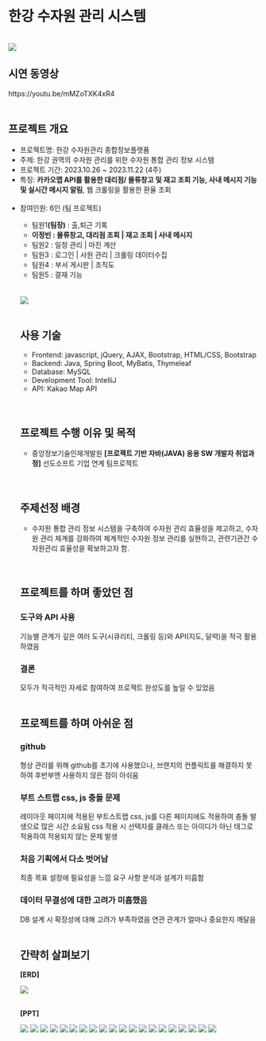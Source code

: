 <h1>한강 수자원 관리 시스템</h1><br>
<img src="https://github.com/jungkong76/Gis_hanrivertp/assets/145302179/821f3d77-95f1-4129-8f37-e962342bce5a"/>

<h2>시연 동영상</h2>
https://youtu.be/mMZoTXK4xR4
<br/><br/>

<h2>프로젝트 개요</h2>
<ul>
<li>프로젝트명: 한강 수자원관리 종합정보플랫폼 </li>
<li>주제: 한강 권역의 수자원 관리를 위한 수자원 통합 관리 정보 시스템 </li>
<li>프로젝트 기간: 2023.10.26 ~ 2023.11.22 (4주)</li>
<li>특징: <strong>카카오맵 API를 활용한 대리점/ 물류창고 및 재고 조회 기능, 사내 메시지 기능 및 실시간 메시지 알림</strong>, 웹 크롤링을 활용한 환율 조회</li><br/>
<li>참여인원: 6인 (팀 프로젝트)</li>
  <ul>
  <li>팀원1<strong>(팀장)</strong> : 출,퇴근 기록</li>
  <li><strong>이정빈 : 물류창고, 대리점 조회 | 재고 조회 | 사내 메시지</strong></li>
  <li>팀원2 : 일정 관리 | 마진 계산</li>
  <li>팀원3 : 로그인 | 사원 관리 | 크롤링 데이터수집</li>
  <li>팀원4 : 부서 게시판 | 조직도</li>
  <li>팀원5 : 결재 기능</li></ul>
  <br><br>

<img src="https://github.com/jungkong76/OMZTeam2023/assets/145302179/390e617c-891f-4abf-841f-884f85d7e0f2"/>
<br><br>

<h2>사용 기술</h2>
<ul>
<li>Frontend: javascript, jQuery, AJAX, Bootstrap, HTML/CSS, Bootstrap</li>
<li>Backend: Java, Spring Boot, MyBatis, Thymeleaf</li>
<li>Database: MySQL</li>
<li>Development Tool: IntelliJ</li>
<li>API: Kakao Map API</li>
</ul>
<br><br>

<h2>프로젝트 수행 이유 및 목적</h2>
<ul>
  <li>중앙정보기술인재개발원 <strong>[프로젝트 기반 자바(JAVA) 응용 SW 개발자 취업과정]</strong> 선도소프트 기업 연계 팀프로젝트</li>
</ul>
<br><br>

<h2>주제선정 배경</h2>
<ul>
<li>수자원 통합 관리 정보 시스템을 구축하여 수자원 관리 효율성을 제고하고, 수자원 관리 체계를 강화하여 체계적인 수자원 정보 관리를 실현하고, 관련기관간 수자원관리 효율성을 확보하고자 함. </li>
</ul>
<br><br>

<h2>프로젝트를 하며 좋았던 점</h2>
<h3>도구와 API 사용</h3>
기능별 관계가 깊은 여러 도구(시큐리티, 크롤링 등)와 API(지도, 달력)을 적극 활용하였음

<h3>결론</h3>
모두가 적극적인 자세로 참여하여 프로젝트 완성도를 높일 수 있었음
<br><br>


<h2>프로젝트를 하며 아쉬운 점</h2>
<h3>github</h3>
형상 관리를 위해 github를 초기에 사용했으나,
브랜치의 컨플릭트를 해결하지 못하여 후반부엔 사용하지 않은 점이 아쉬움

<h3>부트 스트랩 css, js 충돌 문제</h3>
레이아웃 페이지에 적용된 부트스트랩 css, js를 다른 페이지에도 적용하여 충돌 발생으로 많은 시간 소요됨
css 적용 시 선택자를 클래스 또는 아이디가 아닌 태그로 적용하여 적용되지 않는 문제 발생

<h3>처음 기획에서 다소 벗어남</h3>
최종 목표 설정에 필요성을 느낌
요구 사항 분석과 설계가 미흡함 

<h3>데이터 무결성에 대한 고려가 미흡했음</h3>
DB 설계 시 확장성에 대해 고려가 부족하였음
연관 관계가 얼마나 중요한지 깨달음
<br><br>


<h2>간략히 살펴보기</h2>
<p><strong>[ERD]</strong></p>
<img src="https://github.com/jungkong76/ALLIT_2023/assets/145302179/402ee6ae-5341-497e-970d-65ec68782475"/><br><br>

<p><strong>[PPT]</strong></p>
<img src="https://github.com/jungkong76/OMZTeam2023/assets/145302179/ba1895d8-0d71-4ba9-86bd-235ed18e8c52"/>
<img src="https://github.com/jungkong76/OMZTeam2023/assets/145302179/ec11a895-8457-43b7-a645-49be8e61c866"/>
<img src="https://github.com/jungkong76/OMZTeam2023/assets/145302179/2fd1a3ef-f166-4885-98ad-d7684136d899"/>
<img src="https://github.com/jungkong76/OMZTeam2023/assets/145302179/a28fd47d-1f0e-46e1-9069-0be0f2854d15"/>
<img src = "https://github.com/jungkong76/OMZTeam2023/assets/145302179/0585455a-bbe5-440c-840f-fbd143ef852c"/>
<img src = "https://github.com/jungkong76/OMZTeam2023/assets/145302179/e91e3498-d7ab-4054-a5b0-31730be82ec2"/>
<img src = "https://github.com/jungkong76/OMZTeam2023/assets/145302179/31c6280b-0f1e-4d3b-990c-40406f59c45a"/>
<img src = "https://github.com/jungkong76/OMZTeam2023/assets/145302179/059f4f64-770b-415f-a422-07e726088394"/>
<img src = "https://github.com/jungkong76/OMZTeam2023/assets/145302179/17be43f3-9fdb-40cf-b58b-91269e7e8ad9"/>
<img src = "https://github.com/jungkong76/OMZTeam2023/assets/145302179/26bb7cab-6a9f-436f-94ad-22d9f78ae913"/>
<img src = "https://github.com/jungkong76/OMZTeam2023/assets/145302179/53916025-7bdc-481a-b82c-0343be9b7c05"/>
<img src = "https://github.com/jungkong76/OMZTeam2023/assets/145302179/3d79c83d-e4f5-4069-b4c3-786faee09703"/>
<img src = "https://github.com/jungkong76/OMZTeam2023/assets/145302179/f793aa70-3394-4dde-8705-2c82b4ba79aa"/>
<img src = "https://github.com/jungkong76/OMZTeam2023/assets/145302179/e7f7af0c-a3da-4bea-9573-7b8f4f7d3033"/>
<img src = "https://github.com/jungkong76/OMZTeam2023/assets/145302179/ac9fd40e-7be7-46cb-bc22-dfaf23c4238d"/>
<img src = "https://github.com/jungkong76/OMZTeam2023/assets/145302179/56351188-1076-409b-b309-7f9fe871c979"/>
<img src = "https://github.com/jungkong76/OMZTeam2023/assets/145302179/b38f4149-bb95-4dc8-929c-aba7054fa81a"/>
<img src = "https://github.com/jungkong76/OMZTeam2023/assets/145302179/4d5e2ba6-bfbc-4a71-8004-f2d134ebb017"/>
<img src = "https://github.com/jungkong76/OMZTeam2023/assets/145302179/ca8b8fdd-fb30-428f-9b0e-3a677c14e4a2"/>
<img src = "https://github.com/jungkong76/OMZTeam2023/assets/145302179/ef2bb955-9aae-4b69-bd1f-2636cf4732af"/>



